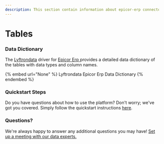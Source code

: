 ```yaml
---
description: This section contain information about epicor-erp connector tables information
---
```


# Tables

### Data Dictionary

The [Lyftrondata](https://www.lyftrondata.com/) driver for [Epicor Erp](None/)[ ](https://www.lyftrondata.com/integration/epicor-erp/)provides a detailed data dictionary of the tables with data types and column names.

{% embed url="None" %}
Lyftrondata Epicor Erp Data Dictionary
{% endembed %}

### Quickstart Steps

Do you have questions about how to use the platform? Don't worry; we've got you covered. Simply follow the quickstart instructions [here](../README.md).

### Questions? <a href="#questions" id="questions"></a>

We're always happy to answer any additional questions you may have! [Set up a meeting with our data experts.](https://www.lyftrondata.com/book-a-meeting/)

